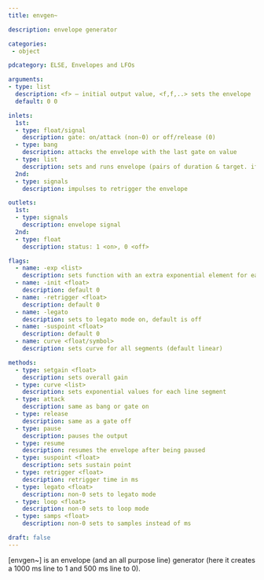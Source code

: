 ```yaml
---
title: envgen~

description: envelope generator

categories:
 - object

pdcategory: ELSE, Envelopes and LFOs

arguments:
- type: list
  description: <f> — initial output value, <f,f,..> sets the envelope
  default: 0 0

inlets:
  1st:
  - type: float/signal
    description: gate: on/attack (non-0) or off/release (0)
  - type: bang
    description: attacks the envelope with the last gate on value
  - type: list
    description: sets and runs envelope (pairs of duration & target. if odd, 1st float is starting point)
  2nd:
  - type: signals
    description: impulses to retrigger the envelope

outlets:
  1st:
  - type: signals
    description: envelope signal
  2nd:
  - type: float
    description: status: 1 <on>, 0 <off>

flags:
  - name: -exp <list>
    description: sets function with an extra exponential element for each segment
  - name: -init <float>
    description: default 0
  - name: -retrigger <float>
    description: default 0
  - name: -legato
    description: sets to legato mode on, default is off
  - name: -suspoint <float>
    description: default 0
  - name: curve <float/symbol>
    description: sets curve for all segments (default linear)

methods:
  - type: setgain <float>
    description: sets overall gain
  - type: curve <list>
    description: sets exponential values for each line segment
  - type: attack
    description: same as bang or gate on
  - type: release
    description: same as a gate off
  - type: pause
    description: pauses the output
  - type: resume
    description: resumes the envelope after being paused
  - type: suspoint <float>
    description: sets sustain point
  - type: retrigger <float>
    description: retrigger time in ms
  - type: legato <float>
    description: non-0 sets to legato mode
  - type: loop <float>
    description: non-0 sets to loop mode
  - type: samps <float>
    description: non-0 sets to samples instead of ms

draft: false
---
```


[envgen~] is an envelope (and an all purpose line) generator (here it creates a 1000 ms line to 1 and 500 ms line to 0).
